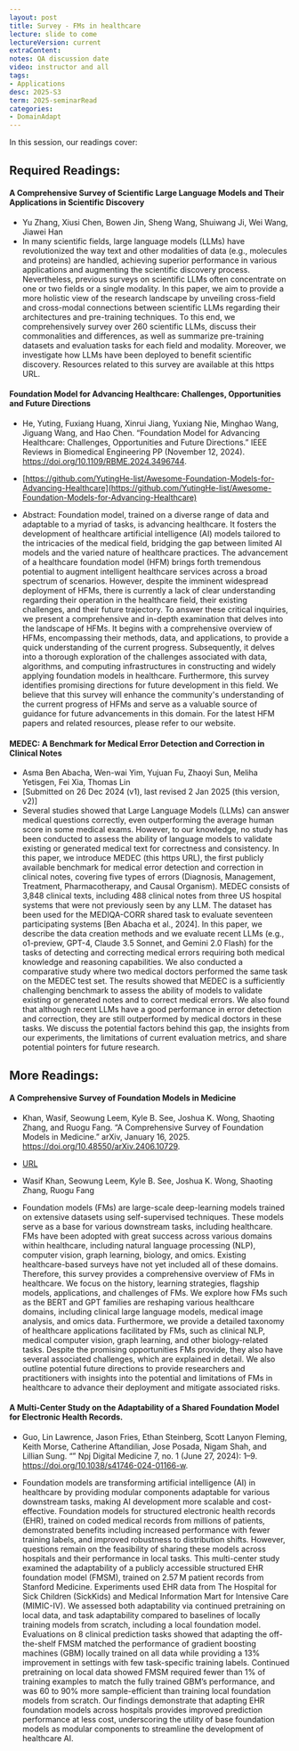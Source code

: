 ```yaml
---
layout: post
title: Survey - FMs in healthcare 
lecture: slide to come 
lectureVersion: current
extraContent: 
notes: QA discussion date
video: instructor and all  
tags:
- Applications
desc: 2025-S3
term: 2025-seminarRead
categories:
- DomainAdapt
---
```



In this session, our readings cover: 



## Required Readings: 




#### A Comprehensive Survey of Scientific Large Language Models and Their Applications in Scientific Discovery
+ Yu Zhang, Xiusi Chen, Bowen Jin, Sheng Wang, Shuiwang Ji, Wei Wang, Jiawei Han
+ In many scientific fields, large language models (LLMs) have revolutionized the way text and other modalities of data (e.g., molecules and proteins) are handled, achieving superior performance in various applications and augmenting the scientific discovery process. Nevertheless, previous surveys on scientific LLMs often concentrate on one or two fields or a single modality. In this paper, we aim to provide a more holistic view of the research landscape by unveiling cross-field and cross-modal connections between scientific LLMs regarding their architectures and pre-training techniques. To this end, we comprehensively survey over 260 scientific LLMs, discuss their commonalities and differences, as well as summarize pre-training datasets and evaluation tasks for each field and modality. Moreover, we investigate how LLMs have been deployed to benefit scientific discovery. Resources related to this survey are available at this https URL.





#### Foundation Model for Advancing Healthcare: Challenges, Opportunities and Future Directions

+ He, Yuting, Fuxiang Huang, Xinrui Jiang, Yuxiang Nie, Minghao Wang, Jiguang Wang, and Hao Chen. “Foundation Model for Advancing Healthcare: Challenges, Opportunities and Future Directions.” IEEE Reviews in Biomedical Engineering PP (November 12, 2024). https://doi.org/10.1109/RBME.2024.3496744.

+ [https://github.com/YutingHe-list/Awesome-Foundation-Models-for-Advancing-Healthcare](https://github.com/YutingHe-list/Awesome-Foundation-Models-for-Advancing-Healthcare)


+ Abstract: Foundation model, trained on a diverse range of data and adaptable to a myriad of tasks, is advancing healthcare. It fosters the development of healthcare artificial intelligence (AI) models tailored to the intricacies of the medical field, bridging the gap between limited AI models and the varied nature of healthcare practices. The advancement of a healthcare foundation model (HFM) brings forth tremendous potential to augment intelligent healthcare services across a broad spectrum of scenarios. However, despite the imminent widespread deployment of HFMs, there is currently a lack of clear understanding regarding their operation in the healthcare field, their existing challenges, and their future trajectory. To answer these critical inquiries, we present a comprehensive and in-depth examination that delves into the landscape of HFMs. It begins with a comprehensive overview of HFMs, encompassing their methods, data, and applications, to provide a quick understanding of the current progress. Subsequently, it delves into a thorough exploration of the challenges associated with data, algorithms, and computing infrastructures in constructing and widely applying foundation models in healthcare. Furthermore, this survey identifies promising directions for future development in this field. We believe that this survey will enhance the community's understanding of the current progress of HFMs and serve as a valuable source of guidance for future advancements in this domain. For the latest HFM papers and related resources, please refer to our website.


#### MEDEC: A Benchmark for Medical Error Detection and Correction in Clinical Notes
+ Asma Ben Abacha, Wen-wai Yim, Yujuan Fu, Zhaoyi Sun, Meliha Yetisgen, Fei Xia, Thomas Lin
+ [Submitted on 26 Dec 2024 (v1), last revised 2 Jan 2025 (this version, v2)]
+ Several studies showed that Large Language Models (LLMs) can answer medical questions correctly, even outperforming the average human score in some medical exams. However, to our knowledge, no study has been conducted to assess the ability of language models to validate existing or generated medical text for correctness and consistency. In this paper, we introduce MEDEC (this https URL), the first publicly available benchmark for medical error detection and correction in clinical notes, covering five types of errors (Diagnosis, Management, Treatment, Pharmacotherapy, and Causal Organism). MEDEC consists of 3,848 clinical texts, including 488 clinical notes from three US hospital systems that were not previously seen by any LLM. The dataset has been used for the MEDIQA-CORR shared task to evaluate seventeen participating systems [Ben Abacha et al., 2024]. In this paper, we describe the data creation methods and we evaluate recent LLMs (e.g., o1-preview, GPT-4, Claude 3.5 Sonnet, and Gemini 2.0 Flash) for the tasks of detecting and correcting medical errors requiring both medical knowledge and reasoning capabilities. We also conducted a comparative study where two medical doctors performed the same task on the MEDEC test set. The results showed that MEDEC is a sufficiently challenging benchmark to assess the ability of models to validate existing or generated notes and to correct medical errors. We also found that although recent LLMs have a good performance in error detection and correction, they are still outperformed by medical doctors in these tasks. We discuss the potential factors behind this gap, the insights from our experiments, the limitations of current evaluation metrics, and share potential pointers for future research.


## More Readings: 


#### A Comprehensive Survey of Foundation Models in Medicine

+ Khan, Wasif, Seowung Leem, Kyle B. See, Joshua K. Wong, Shaoting Zhang, and Ruogu Fang. “A Comprehensive Survey of Foundation Models in Medicine.” arXiv, January 16, 2025. https://doi.org/10.48550/arXiv.2406.10729.

+ [URL](https://arxiv.org/abs/2406.10729) 
+ Wasif Khan, Seowung Leem, Kyle B. See, Joshua K. Wong, Shaoting Zhang, Ruogu Fang
+ Foundation models (FMs) are large-scale deep-learning models trained on extensive datasets using self-supervised techniques. These models serve as a base for various downstream tasks, including healthcare. FMs have been adopted with great success across various domains within healthcare, including natural language processing (NLP), computer vision, graph learning, biology, and omics. Existing healthcare-based surveys have not yet included all of these domains. Therefore, this survey provides a comprehensive overview of FMs in healthcare. We focus on the history, learning strategies, flagship models, applications, and challenges of FMs. We explore how FMs such as the BERT and GPT families are reshaping various healthcare domains, including clinical large language models, medical image analysis, and omics data. Furthermore, we provide a detailed taxonomy of healthcare applications facilitated by FMs, such as clinical NLP, medical computer vision, graph learning, and other biology-related tasks. Despite the promising opportunities FMs provide, they also have several associated challenges, which are explained in detail. We also outline potential future directions to provide researchers and practitioners with insights into the potential and limitations of FMs in healthcare to advance their deployment and mitigate associated risks.


#### A Multi-Center Study on the Adaptability of a Shared Foundation Model for Electronic Health Records.

+ Guo, Lin Lawrence, Jason Fries, Ethan Steinberg, Scott Lanyon Fleming, Keith Morse, Catherine Aftandilian, Jose Posada, Nigam Shah, and Lillian Sung. “” Npj Digital Medicine 7, no. 1 (June 27, 2024): 1–9. https://doi.org/10.1038/s41746-024-01166-w.

+ Foundation models are transforming artificial intelligence (AI) in healthcare by providing modular components adaptable for various downstream tasks, making AI development more scalable and cost-effective. Foundation models for structured electronic health records (EHR), trained on coded medical records from millions of patients, demonstrated benefits including increased performance with fewer training labels, and improved robustness to distribution shifts. However, questions remain on the feasibility of sharing these models across hospitals and their performance in local tasks. This multi-center study examined the adaptability of a publicly accessible structured EHR foundation model (FMSM), trained on 2.57 M patient records from Stanford Medicine. Experiments used EHR data from The Hospital for Sick Children (SickKids) and Medical Information Mart for Intensive Care (MIMIC-IV). We assessed both adaptability via continued pretraining on local data, and task adaptability compared to baselines of locally training models from scratch, including a local foundation model. Evaluations on 8 clinical prediction tasks showed that adapting the off-the-shelf FMSM matched the performance of gradient boosting machines (GBM) locally trained on all data while providing a 13% improvement in settings with few task-specific training labels. Continued pretraining on local data showed FMSM required fewer than 1% of training examples to match the fully trained GBM’s performance, and was 60 to 90% more sample-efficient than training local foundation models from scratch. Our findings demonstrate that adapting EHR foundation models across hospitals provides improved prediction performance at less cost, underscoring the utility of base foundation models as modular components to streamline the development of healthcare AI.





<!--excerpt.start-->

